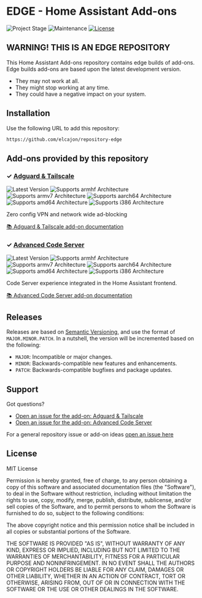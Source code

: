 # EDGE - Home Assistant Add-ons

![Project Stage][project-stage-shield]
![Maintenance][maintenance-shield]
[![License][license-shield]](LICENSE.md)


## WARNING! THIS IS AN EDGE REPOSITORY

This Home Assistant Add-ons repository contains edge builds of add-ons. Edge
builds add-ons are based upon the latest development version.

- They may not work at all.
- They might stop working at any time.
- They could have a negative impact on your system.

## Installation

Use the following URL to add this repository:

```txt
https://github.com/elcajon/repository-edge
```

## Add-ons provided by this repository

### &#10003; [Adguard & Tailscale][addon-adguard-tailscale]

![Latest Version][adguard-tailscale-version-shield]
![Supports armhf Architecture][adguard-tailscale-armhf-shield]
![Supports armv7 Architecture][adguard-tailscale-armv7-shield]
![Supports aarch64 Architecture][adguard-tailscale-aarch64-shield]
![Supports amd64 Architecture][adguard-tailscale-amd64-shield]
![Supports i386 Architecture][adguard-tailscale-i386-shield]

Zero config VPN and network wide ad-blocking

[:books: Adguard & Tailscale add-on documentation][addon-doc-adguard-tailscale]

### &#10003; [Advanced Code Server][addon-code-server]

![Latest Version][code-server-version-shield]
![Supports armhf Architecture][code-server-armhf-shield]
![Supports armv7 Architecture][code-server-armv7-shield]
![Supports aarch64 Architecture][code-server-aarch64-shield]
![Supports amd64 Architecture][code-server-amd64-shield]
![Supports i386 Architecture][code-server-i386-shield]

Code Server experience integrated in the Home Assistant frontend.

[:books: Advanced Code Server add-on documentation][addon-doc-code-server]

## Releases

Releases are based on [Semantic Versioning][semver], and use the format
of ``MAJOR.MINOR.PATCH``. In a nutshell, the version will be incremented
based on the following:

- ``MAJOR``: Incompatible or major changes.
- ``MINOR``: Backwards-compatible new features and enhancements.
- ``PATCH``: Backwards-compatible bugfixes and package updates.

## Support

Got questions?

- [Open an issue for the add-on: Adguard & Tailscale][adguard-tailscale-issue]
- [Open an issue for the add-on: Advanced Code Server][code-server-issue]

For a general repository issue or add-on ideas [open an issue here][issue]

## License

MIT License

Permission is hereby granted, free of charge, to any person obtaining a copy
of this software and associated documentation files (the "Software"), to deal
in the Software without restriction, including without limitation the rights
to use, copy, modify, merge, publish, distribute, sublicense, and/or sell
copies of the Software, and to permit persons to whom the Software is
furnished to do so, subject to the following conditions:

The above copyright notice and this permission notice shall be included in all
copies or substantial portions of the Software.

THE SOFTWARE IS PROVIDED "AS IS", WITHOUT WARRANTY OF ANY KIND, EXPRESS OR
IMPLIED, INCLUDING BUT NOT LIMITED TO THE WARRANTIES OF MERCHANTABILITY,
FITNESS FOR A PARTICULAR PURPOSE AND NONINFRINGEMENT. IN NO EVENT SHALL THE
AUTHORS OR COPYRIGHT HOLDERS BE LIABLE FOR ANY CLAIM, DAMAGES OR OTHER
LIABILITY, WHETHER IN AN ACTION OF CONTRACT, TORT OR OTHERWISE, ARISING FROM,
OUT OF OR IN CONNECTION WITH THE SOFTWARE OR THE USE OR OTHER DEALINGS IN THE
SOFTWARE.

[addon-adguard-tailscale]: https://github.com/elcajon/addon-adguard-tailscale/tree/658d566
[addon-doc-adguard-tailscale]: https://github.com/elcajon/addon-adguard-tailscale/blob/658d566/README.md
[adguard-tailscale-issue]: https://github.com/elcajon/addon-adguard-tailscale/issues
[adguard-tailscale-version-shield]: https://img.shields.io/badge/version-658d566-blue.svg
[adguard-tailscale-aarch64-shield]: https://img.shields.io/badge/aarch64-yes-green.svg
[adguard-tailscale-amd64-shield]: https://img.shields.io/badge/amd64-yes-green.svg
[adguard-tailscale-armhf-shield]: https://img.shields.io/badge/armhf-yes-green.svg
[adguard-tailscale-armv7-shield]: https://img.shields.io/badge/armv7-yes-green.svg
[adguard-tailscale-i386-shield]: https://img.shields.io/badge/i386-yes-green.svg
[addon-code-server]: https://github.com/elcajon/addon-code-server/tree/v9.5.17
[addon-doc-code-server]: https://github.com/elcajon/addon-code-server/blob/v9.5.17/README.md
[code-server-issue]: https://github.com/elcajon/addon-code-server/issues
[code-server-version-shield]: https://img.shields.io/badge/version-v9.5.17-blue.svg
[code-server-aarch64-shield]: https://img.shields.io/badge/aarch64-yes-green.svg
[code-server-amd64-shield]: https://img.shields.io/badge/amd64-yes-green.svg
[code-server-armhf-shield]: https://img.shields.io/badge/armhf-no-red.svg
[code-server-armv7-shield]: https://img.shields.io/badge/armv7-no-red.svg
[code-server-i386-shield]: https://img.shields.io/badge/i386-no-red.svg
[issue]: https://github.com/elcajon/repository-edge/issues
[license-shield]: https://img.shields.io/github/license/elcajon/repository-edge.svg
[maintenance-shield]: https://img.shields.io/maintenance/yes/2022.svg
[project-stage-shield]: https://img.shields.io/badge/project%20stage-experimental-yellow.svg
[semver]: http://semver.org/spec/v2.0.0.html